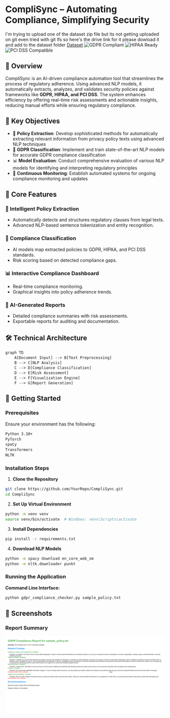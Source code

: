 # CompliSync – Automating Compliance, Simplifying Security

I'm trying to upload one of the dataset zip file but its not getting uploaded on git even tried with git lfs so here's the drive link for it please dowload it and add to the dataset folder [Dataset](https://drive.google.com/file/d/10sT1Boj28ATUjL3nG2SL-wNercxHUkoY/view?usp=drive_link)
![GDPR Compliant](https://img.shields.io/badge/GDPR-Compliant-green.svg) ![HIPAA Ready](https://img.shields.io/badge/HIPAA-Ready-blue.svg) ![PCI DSS Compatible](https://img.shields.io/badge/PCI%20DSS-Compatible-orange.svg)

## 📌 Overview
CompliSync is an AI-driven compliance automation tool that streamlines the process of regulatory adherence. Using advanced NLP models, it automatically extracts, analyzes, and validates security policies against frameworks like **GDPR, HIPAA, and PCI DSS**. The system enhances efficiency by offering real-time risk assessments and actionable insights, reducing manual efforts while ensuring regulatory compliance.

## 🎯 Key Objectives

- 📑 **Policy Extraction**: Develop sophisticated methods for automatically extracting relevant information from privacy policy texts using advanced NLP techniques
- 🤖 **GDPR Classification**: Implement and train state-of-the-art NLP models for accurate GDPR compliance classification
- 📊 **Model Evaluation**: Conduct comprehensive evaluation of various NLP models for identifying and interpreting regulatory principles
- 🔄 **Continuous Monitoring**: Establish automated systems for ongoing compliance monitoring and updates
  
## 🎯 Core Features

### 📑 Intelligent Policy Extraction
- Automatically detects and structures regulatory clauses from legal texts.
- Advanced NLP-based sentence tokenization and entity recognition.

### 🤖 Compliance Classification
- AI models map extracted policies to GDPR, HIPAA, and PCI DSS standards.
- Risk scoring based on detected compliance gaps.

### 📊 Interactive Compliance Dashboard
- Real-time compliance monitoring.
- Graphical insights into policy adherence trends.

### 📜 AI-Generated Reports
- Detailed compliance summaries with risk assessments.
- Exportable reports for auditing and documentation.

## 🛠 Technical Architecture

```mermaid
graph TD
    A[Document Input] --> B[Text Preprocessing]
    B --> C[NLP Analysis]
    C --> D[Compliance Classification]
    D --> E[Risk Assessment]
    E --> F[Visualization Engine]
    F --> G[Report Generation]
```


## 🚀 Getting Started
### Prerequisites
Ensure your environment has the following:
```bash
Python 3.10+
PyTorch
spaCy
Transformers
NLTK
```

### Installation Steps
1. **Clone the Repository**
```bash
git clone https://github.com/YourRepo/CompliSync.git
cd CompliSync
```
2. **Set Up Virtual Environment**
```bash
python -m venv venv
source venv/bin/activate  # Windows: venv\Scripts\activate
```
3. **Install Dependencies**
```bash
pip install -r requirements.txt
```
4. **Download NLP Models**
```bash
python -m spacy download en_core_web_sm
python -m nltk.downloader punkt
```

### Running the Application
**Command Line Interface:**
```bash
python gdpr_compliance_checker.py sample_policy.txt
```
## 📸 Screenshots
### Report Summary
![Dashboard](https://github.com/garimasingla16/CompliSync/blob/main/1.png)




